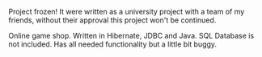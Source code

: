 Project frozen! It were written as a university project with a team of my friends, without their approval this project won't be continued.

Online game shop. Written in Hibernate, JDBC and Java. SQL Database is not included. Has all needed functionality but a little bit buggy. 
